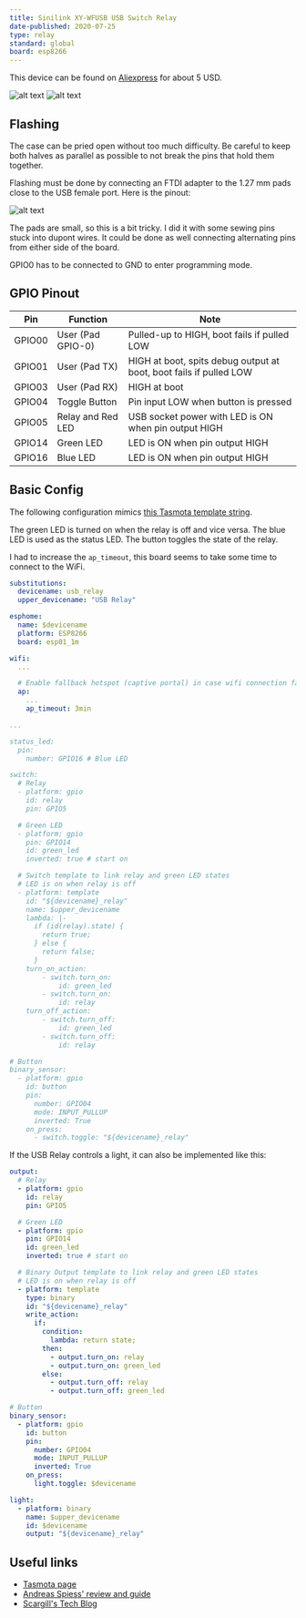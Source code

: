 ```yaml
---
title: Sinilink XY-WFUSB USB Switch Relay
date-published: 2020-07-25
type: relay
standard: global
board: esp8266
---
```


This device can be found on [Aliexpress](https://www.aliexpress.com/wholesale?SearchText=Sinilink+XY-WFUSB)
for about 5 USD.

![alt text](Sinilink.png "Product Image")
![alt text](Sinilink_bare.png "Bare PCB")

## Flashing

The case can be pried open without too much difficulty. Be careful to keep both
halves as parallel as possible to not break the pins that hold them together.

Flashing must be done by connecting an FTDI adapter to the 1.27 mm pads close to the
USB female port. Here is the pinout:

![alt text](wfusb_pinout.jpg "Pinout")

The pads are small, so this is a bit tricky. I did it with some sewing pins stuck
into dupont wires. It could be done as well connecting alternating pins from either
side of the board.

GPIO0 has to be connected to GND to enter programming mode.

## GPIO Pinout

| Pin    | Function             | Note                                                               |
| ------ | -------------------- | ------------------------------------------------------------------ |
| GPIO00 | User (Pad GPIO-0)    | Pulled-up to HIGH, boot fails if pulled LOW                        |
| GPIO01 | User (Pad TX)        | HIGH at boot, spits debug output at boot, boot fails if pulled LOW |
| GPIO03 | User (Pad RX)        | HIGH at boot                                                       |
| GPIO04 | Toggle Button        | Pin input LOW when button is pressed                               |
| GPIO05 | Relay and Red LED    | USB socket power with LED is ON when pin output HIGH               |
| GPIO14 | Green LED            | LED is ON when pin output HIGH                                     |
| GPIO16 | Blue LED             | LED is ON when pin output HIGH                                     |

## Basic Config

The following configuration mimics [this Tasmota template string](https://templates.blakadder.com/sinilink_XY-WFUSB.html).

The green LED is turned on when the relay is off and vice versa. The blue LED
is used as the status LED. The button toggles the state of the relay.

I had to increase the `ap_timeout`, this board seems to take some time to connect to the WiFi.

```yaml
substitutions:
  devicename: usb_relay
  upper_devicename: "USB Relay"

esphome:
  name: $devicename
  platform: ESP8266
  board: esp01_1m

wifi:
  ...

  # Enable fallback hotspot (captive portal) in case wifi connection fails
  ap:
    ...
    ap_timeout: 3min

...

status_led:
  pin:
    number: GPIO16 # Blue LED

switch:
  # Relay
  - platform: gpio
    id: relay
    pin: GPIO5

  # Green LED
  - platform: gpio
    pin: GPIO14
    id: green_led
    inverted: true # start on

  # Switch template to link relay and green LED states
  # LED is on when relay is off
  - platform: template
    id: "${devicename}_relay"
    name: $upper_devicename
    lambda: |-
      if (id(relay).state) {
        return true;
      } else {
        return false;
      }
    turn_on_action:
        - switch.turn_on:
            id: green_led
        - switch.turn_on:
            id: relay
    turn_off_action:
        - switch.turn_off:
            id: green_led
        - switch.turn_off:
            id: relay

# Button
binary_sensor:
  - platform: gpio
    id: button
    pin:
      number: GPIO04
      mode: INPUT_PULLUP
      inverted: True
    on_press:
      - switch.toggle: "${devicename}_relay"
```

If the USB Relay controls a light, it can also be implemented like this:

```yaml
output:
  # Relay
  - platform: gpio
    id: relay
    pin: GPIO5

  # Green LED
  - platform: gpio
    pin: GPIO14
    id: green_led
    inverted: true # start on

  # Binary Output template to link relay and green LED states
  # LED is on when relay is off
  - platform: template
    type: binary
    id: "${devicename}_relay"
    write_action:
      if:
        condition:
          lambda: return state;
        then:
          - output.turn_on: relay
          - output.turn_on: green_led
        else:
          - output.turn_off: relay
          - output.turn_off: green_led

# Button
binary_sensor:
  - platform: gpio
    id: button
    pin:
      number: GPIO04
      mode: INPUT_PULLUP
      inverted: True
    on_press:
      light.toggle: $devicename

light:
  - platform: binary
    name: $upper_devicename
    id: $devicename
    output: "${devicename}_relay"
```

## Useful links

* [Tasmota page](https://templates.blakadder.com/sinilink_XY-WFUSB.html)
* [Andreas Spiess' review and guide](https://www.youtube.com/watch?v=lrHhn2AVzSA)
* [Scargill's Tech Blog](https://tech.scargill.net/aliexpress-sinilink-wifi-usb-controller/)
